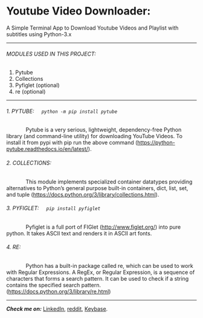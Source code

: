 # Youtube Video Downloader:
A Simple Terminal App to Download Youtube Videos and Playlist with subtitles using Python-3.x
***

###### MODULES USED IN THIS PROJECT:
1. Pytube
2. Collections
3. Pyfiglet (optional)
4. re (optional)
***
###### 1. PYTUBE: &nbsp;&nbsp;&nbsp; `python -m pip install pytube`
&nbsp;&nbsp;&nbsp;&nbsp;&nbsp;&nbsp;&nbsp;&nbsp;&nbsp;&nbsp;&nbsp;&nbsp; Pytube is a very serious, lightweight, dependency-free Python library (and command-line utility) for downloading YouTube Videos. To install it from pypi with pip run the above command (https://python-pytube.readthedocs.io/en/latest/).

###### 2. COLLECTIONS: 
&nbsp;&nbsp;&nbsp;&nbsp;&nbsp;&nbsp;&nbsp;&nbsp;&nbsp;&nbsp;&nbsp;&nbsp; This module implements specialized container datatypes providing alternatives to Python’s general purpose built-in containers, dict, list, set, and tuple (https://docs.python.org/3/library/collections.html).

###### 3. PYFIGLET: &nbsp;&nbsp;&nbsp; `pip install pyfiglet`
&nbsp;&nbsp;&nbsp;&nbsp;&nbsp;&nbsp;&nbsp;&nbsp;&nbsp;&nbsp;&nbsp;&nbsp; Pyfiglet is a full port of FIGlet (http://www.figlet.org/) into pure python. It takes ASCII text and renders it in ASCII art fonts.

###### 4. RE:
&nbsp;&nbsp;&nbsp;&nbsp;&nbsp;&nbsp;&nbsp;&nbsp;&nbsp;&nbsp;&nbsp;&nbsp; Python has a built-in package called re, which can be used to work with Regular Expressions. A RegEx, or Regular Expression, is a sequence of characters that forms a search pattern. It can be used to check if a string contains the specified search pattern. (https://docs.python.org/3/library/re.html)

***

***Check me on:*** [LinkedIn](https://www.linkedin.com/in/its-me-shanmuga-raj/), [reddit](https://www.reddit.com/user/Shanmuga-raj), [Keybase](https://keybase.io/shanmugaraj).
